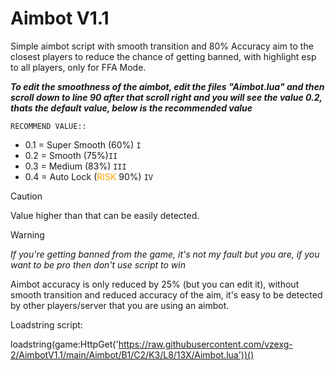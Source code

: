 # Aimbot V1.1
Simple aimbot script with smooth transition and 80% Accuracy aim to the closest players to reduce the chance of getting banned, with highlight esp to all players, only for FFA Mode. 

_**To edit the smoothness of the aimbot, edit the files "Aimbot.lua" and then scroll down to line 90 after that scroll right and you will see the value 0.2, thats the default value, below is the recommended value**_

```RECOMMEND VALUE::```
- 0.1 = Super Smooth (60%) ```I```
- 0.2 = Smooth (75%)```II```
- 0.3 = Medium (83%) ```III```
- 0.4 = Auto Lock (<span style="color:orange;">RISK</span> 90%) ```IV```

> [!CAUTION]
> Value higher than that can be easily detected.

> [!WARNING]
> _If you're getting banned from the game, it's not my fault but you are, if you want to be pro then don't use script to win_
>
> Aimbot accuracy is only reduced by 25% (but you can edit it), without smooth transition and reduced accuracy of the aim, it's easy to be detected by other players/server that you are using an aimbot.

Loadstring script: 

loadstring(game:HttpGet('https://raw.githubusercontent.com/vzexg-2/AimbotV1.1/main/Aimbot/B1/C2/K3/L8/13X/Aimbot.lua'))()
